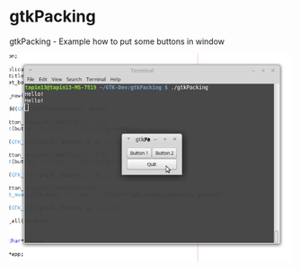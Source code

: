 # gtkPacking
gtkPacking - Example how to put some buttons in window

![Alt text](https://raw.githubusercontent.com/tapin13/gtkPacking/master/Screenshot%20at%202017-02-13%2022%3A40%3A42.png)
